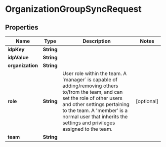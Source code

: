 
# OrganizationGroupSyncRequest

## Properties
Name | Type | Description | Notes
------------ | ------------- | ------------- | -------------
**idpKey** | **String** |  | 
**idpValue** | **String** |  | 
**organization** | **String** |  | 
**role** | **String** |  User role within the team.   A &#x60;manager&#x60; is capable of adding/removing others to/from the team, and  can set the role of other users and other settings pertaining to the  team.   A &#39;member&#39; is a normal user that inherits the settings and privileges  assigned to the team.  |  [optional]
**team** | **String** |  | 



